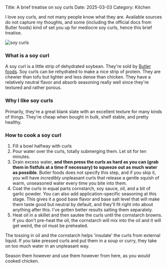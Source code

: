 Title: A brief treatise on soy curls
Date: 2025-03-03
Category: Kitchen

I love soy curls, and not many people know what they are. Available sources do not capture my thoughts, and some (including the official docs from Butler foods) kind of set you up for mediocre soy curls, hence this brief treatise.

![soy curls]({static}/images/soycurls.png)

### What is a soy curl

A soy curl is a little strip of dehydrated soybean. They're sold by [Butler foods](https://www.butlerfoods.com/soy-curls.html). Soy curls can be rehydrated to make a nice strip of protein. They are chewier than tofu but lighter and less dense than chicken. They have a relatively neutral flavor and absorb seasoning really well since they're textured and rather porous.

### Why I like soy curls

Primarily, they're a great blank slate with an excellent texture for many kinds of things. They're cheap when bought in bulk, shelf stable, and pretty healthy.

### How to cook a soy curl

1. Fill a bowl halfway with curls
2. Pour water over the curls, totally submerging them. Let sit for ten minutes.
3. Drain excess water, **and then press the curls as hard as you can (grab them in fistfuls at a time if necessary) to squeeze out as much water as possible**. Butler foods does not specify this step, and if you skip it, you will have _incredibly_ unpleasant curls that release a gentle squish of warm, unseasoned water every time you bite into them.
4. Coat the curls in equal parts cornstarch, soy sauce, oil, and a bit of garlic powder. You can also add application-specific seasoning at this stage. This gives it a good base flavor and base salt level that will make them taste good but neutral by default, and they'll fit right into about anything after this. I've gotten better results salting them separately.
5. Heat oil in a skillet and then sautee the curls until the cornstarch browns. If you don't pre-heat the oil, the cornstarch will mix into the oil and it will get weird, the oil must be preheated.

The tossing in oil and the cornstarch helps 'insulate' the curls from external liquid. If you take pressed curls and put them in a soup or curry, they take on too much water in an unpleasant way.

Season them however and use them however from here, as you would cooked chicken.
